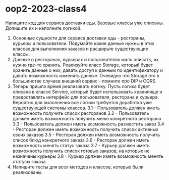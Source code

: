 # oop2-2023-class4

Напишите код для сервиса доставки еды. Базовые классы уже описаны. Допишите их и наполните логикой.

1. Основные сущности для сервиса доставки еды - рестораны, курьеры и пользователи. Подумайте какие данные нужны в этих классах для выполнения заказов и расширьте существующие классы. 
2. Данные о ресторанах, курьерах и пользователях мало описать, их нужно где-то хранить. Реализуйте класс Storage, который будет хранить данные о них, давать доступ к данным по идентификатору и давать возможность изменять данные. Очевидно что Storage это в большинстве случаев внешний сервис - помните про DIP и CQRS
3. Теперь пришло время реализовать логику. Пусть логика будет описана в классе Service, который будет использовать хранилище и предоставлять интерфейс для пользователя, ресторана и курьера. Вероятно для выполнения все логики требуется доработка уже существующей системы классов.
3.1 - Пользователь должен иметь возможность получить список ресторанов
3.2 - Пользователь должен иметь возможность получить меню конкретного ресторана
3.3 - Пользователь должен иметь возможность разместить заказ
3.4 - Ресторан должен иметь возможность получить список активных своих заказов
3.5 - Ресторан должен иметь возможность получить список блюд конкретного заказа
3.6 - Ресторан должен иметь возможность менять статус заказа
3.7 - Курьер должен иметь возможность получить список готовых заказов, на которых не назначены курьеры
3.8 - Курьер дрлжен иметь возможность менять статусы заказа
4. Напишите тесты для всех методов и классов, которые были реализованы.
